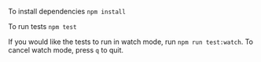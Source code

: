To install dependencies
`npm install`

To run tests
`npm test`

If you would like the tests to run in watch mode, run `npm run test:watch`. To cancel watch mode, press `q` to quit.